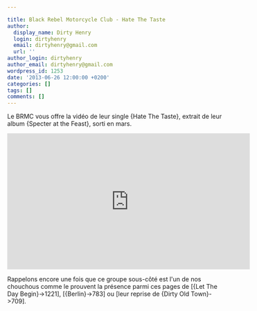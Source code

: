 ```yaml
---

title: Black Rebel Motorcycle Club - Hate The Taste
author:
  display_name: Dirty Henry
  login: dirtyhenry
  email: dirtyhenry@gmail.com
  url: ''
author_login: dirtyhenry
author_email: dirtyhenry@gmail.com
wordpress_id: 1253
date: '2013-06-26 12:00:00 +0200'
categories: []
tags: []
comments: []
---
```

Le BRMC vous offre la vidéo de leur single {Hate The Taste}, extrait de leur album {Specter at the Feast}, sorti en mars.

<iframe width="560" height="315" src="http://www.youtube.com/embed/iaZc0ITpnQ8" frameborder="0" allowfullscreen></iframe>

Rappelons encore une fois que ce groupe sous-côté est l'un de nos chouchous comme le prouvent la présence parmi ces pages de [{Let The Day Begin}->1221], [{Berlin}->783] ou [leur reprise de {Dirty Old Town}->709].
